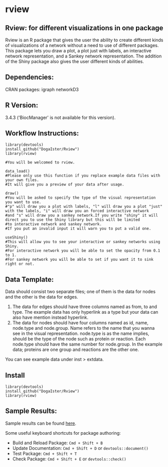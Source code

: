 # rview

## Rview: for different visualizations in one package
Rview is an R package that gives the user the ability to create different kinds of visualizations of a network without
a need to use of different packages. 
This package lets you draw a plot, a plot just with labels, an interactive network representation, and a Sankey network representation. The addition of the Shiny package also gives the user different kinds of abilities.

## Dependencies:
 CRAN packages: 
    igraph
    networkD3
    
## R Version:
3.4.3
('BiocManager' is not available for this version).

## Workflow Instructions:
````
library(devtools)
install_github("DogaIster/Rview")
library(rview)

#You will be welcomed to rview.

data_load()
#Please only use this function if you replace example data files with your own files.
#It will give you a preview of your data after usage.

draw()
#You will be asked to specify the type of the visual representation you want to use. 
#"p" will draw you a plot with labels, "l" will draw you a plot "just" with the labels, "i" will draw you an forced interactive network 
#and "s" will draw you a sankey network.If you write "shiny" it will direct you to use the Shiny library but this will be limited
#to interactive network and sankey network.
#If you put an invalid input it will warn you to put a valid one.

useShiny()
#This will allow you to see your interactive or sankey networks using Shiny. 
#For interactive network you will be able to set the opacity from 0.1 to 1.
#For sankey network you will be able to set if you want it to sink right or not.

````

## Data Template:
Data should consist two separate files; one of them is the data for nodes and the other is the data for edges.
1) The data for edges should have three columns named as from, to and type. The example data has only hyperlink
as a type but your data can also have mention instead hyperlink.
2) The data for nodes should have four columns named as id, name, node.type and node.group. Name refers to the 
name that you wanna see in the visual representation. node.type is as the name implies, should be the type of the node such
as protein or reaction. Each node.type should have the same number for node.group. In the example data; proteins are one group
and reactions are the other one.

You can see example data under inst > extdata.

## Install

````
library(devtools)
install_github("DogaIster/Rview")
library(rview)

````

## Sample Results:

Sample results can be found [here](https://drive.google.com/open?id=1K4nGqFZjIM44eiYbvsXiRFzku7OLpRnZ).

Some useful keyboard shortcuts for package authoring:

* Build and Reload Package:  `Cmd + Shift + B`
* Update Documentation:      `Cmd + Shift + D` or `devtools::document()`
* Test Package:              `Cmd + Shift + T`
* Check Package:             `Cmd + Shift + E` or `devtools::check()`


  


